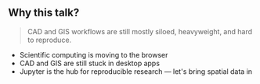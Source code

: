 ## Why this talk?

> CAD and GIS workflows are still mostly siloed, heavyweight, and hard to reproduce.

- Scientific computing is moving to the browser  
- CAD and GIS are still stuck in desktop apps  
- Jupyter is the hub for reproducible research — let's bring spatial data in  
